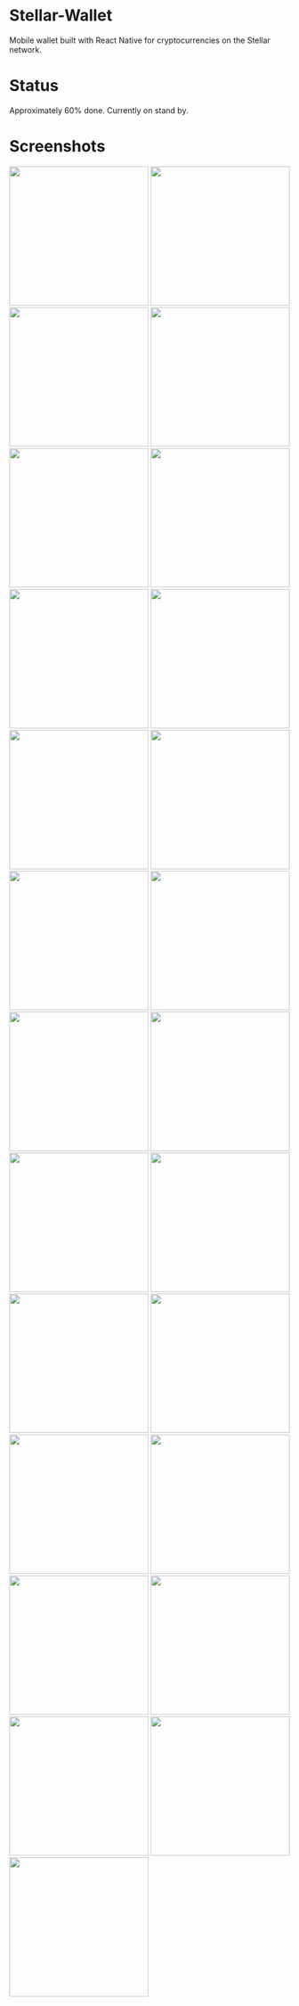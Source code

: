 # Stellar-Wallet
Mobile wallet built with React Native for cryptocurrencies on the Stellar network.

# Status
Approximately 60% done. Currently on stand by.

# Screenshots
<img src="screenshots/welcome.png" width="250">
<img src="screenshots/createAccount.png" width="250">
<img src="screenshots/generateSeed.png" width="250">
<img src="screenshots/copyGeneratedSeed.png" width="250">
<img src="screenshots/setPassword.png" width="250">
<img src="screenshots/passwordDontMatch.png" width="250">
<img src="screenshots/watchPassword.png" width="250">
<img src="screenshots/passwordTooShort.png" width="250">
<img src="screenshots/accNotFuntedAlert.png" width="250">
<img src="screenshots/accountNotFundedPage.png" width="250">
<img src="screenshots/identification.png" width="250">
<img src="screenshots/copyKey.png" width="250">
<img src="screenshots/sideMenu.png" width="250">
<img src="screenshots/loadingAccount.png" width="250">
<img src="screenshots/importAccount.png" width="250">
<img src="screenshots/balances.png" width="250">
<img src="screenshots/operations.png" width="250">
<img src="screenshots/sendPayment.png" width="250">
<img src="screenshots/wrongReceiver.png" width="250">
<img src="screenshots/invalidReceiver.png" width="250">
<img src="screenshots/maxFeed.png" width="250">
<img src="screenshots/timeout.png" width="250">
<img src="screenshots/wrongPassword.png" width="250">
<img src="screenshots/transactionSuccessful.png" width="250">
<img src="screenshots/troops.png" width="250">